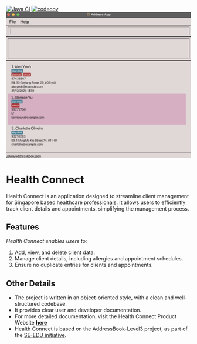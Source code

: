 [![Java CI](https://github.com/AY2425S1-CS2103T-T11-4/tp/actions/workflows/gradle.yml/badge.svg)](https://github.com/AY2425S1-CS2103T-T11-4/tp/actions/workflows/gradle.yml)
[![codecov](https://codecov.io/gh/AY2425S1-CS2103T-T11-4/tp/graph/badge.svg?token=ILX4OY9RIL)](https://codecov.io/gh/AY2425S1-CS2103T-T11-4/tp)
![Ui](docs/images/Ui.png)

# Health Connect

Health Connect is an application designed to streamline client management for Singapore based healthcare professionals.
It allows users to efficiently track client details and appointments, simplifying the management process.

## Features

_Health Connect enables users to:_

1. Add, view, and delete client data.
2. Manage client details, including allergies and appointment schedules.
3. Ensure no duplicate entries for clients and appointments.

## Other Details

* The project is written in an object-oriented style, with a clean and well-structured codebase.
* It provides clear user and developer documentation.
* For more detailed documentation, visit the Health Connect Product Website **[here](https://ay2425s1-cs2103t-t11-4.github.io/tp/)**
* Health Connect is based on the AddressBook-Level3 project, as part of the [SE-EDU initiative](https://se-education.org).
